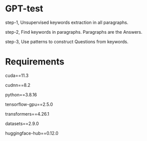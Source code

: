 # GPT-test

step-1, Unsupervised keywords extraction in all paragraphs.

step-2, Find keywords in paragraphs. Paragraphs are the Answers.

step-3, Use patterns to construct Questions from keywords.

# Requirements

cuda==11.3

cudnn==8.2

python==3.8.16

tensorflow-gpu==2.5.0

transformers==4.26.1

datasets==2.9.0

huggingface-hub==0.12.0
